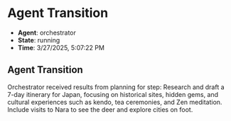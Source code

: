 # Agent Transition

- **Agent**: orchestrator
- **State**: running
- **Time**: 3/27/2025, 5:07:22 PM

## Agent Transition

Orchestrator received results from planning for step: Research and draft a 7-day itinerary for Japan, focusing on historical sites, hidden gems, and cultural experiences such as kendo, tea ceremonies, and Zen meditation. Include visits to Nara to see the deer and explore cities on foot.

